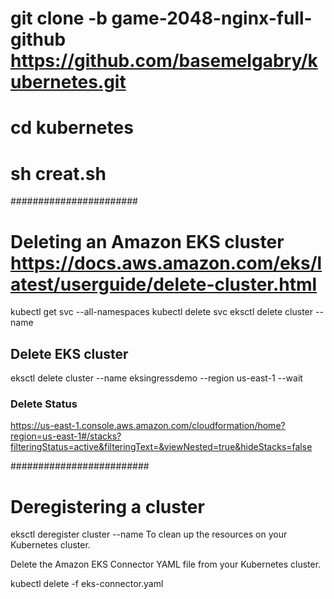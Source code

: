 # git clone -b game-2048-nginx-full-github https://github.com/basemelgabry/kubernetes.git
# cd kubernetes
# sh creat.sh

#######################
# Deleting an Amazon EKS cluster https://docs.aws.amazon.com/eks/latest/userguide/delete-cluster.html
kubectl get svc --all-namespaces
kubectl delete svc <service-name>
eksctl delete cluster --name <prod>


## Delete EKS cluster
eksctl delete cluster --name eksingressdemo --region us-east-1 --wait
### Delete Status
https://us-east-1.console.aws.amazon.com/cloudformation/home?region=us-east-1#/stacks?filteringStatus=active&filteringText=&viewNested=true&hideStacks=false
  
#########################
  
# Deregistering a cluster
  eksctl deregister cluster --name
To clean up the resources on your Kubernetes cluster.

Delete the Amazon EKS Connector YAML file from your Kubernetes cluster.

kubectl delete -f eks-connector.yaml

